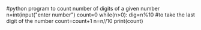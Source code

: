 #python program to count number of digits of a given number
n=int(input("enter number")
count=0
while(n>0):
 dig=n%10       #to take the last digit of the number 
 count=count+1
 n=n//10
print(count)
